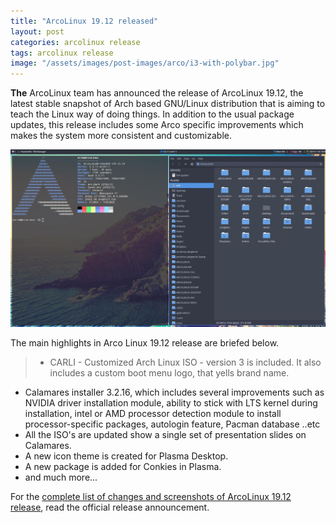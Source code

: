 ```yaml
---
title: "ArcoLinux 19.12 released"
layout: post
categories: arcolinux release
tags: arcolinux release
image: "/assets/images/post-images/arco/i3-with-polybar.jpg"
---
```


**The** ArcoLinux team has announced the release of ArcoLinux 19.12, the latest stable snapshot of Arch based GNU/Linux distribution that is aiming to teach the Linux way of doing things. In addition to the usual package updates, this release includes some Arco specific improvements which makes the system more consistent and customizable.

![ArcoLinux 19.12 i3 Preview - Courtes: ArcoLinux](/assets/images/post-images/arco/i3-with-polybar.jpg)

The main highlights in Arco Linux 19.12 release are briefed below.
> - CARLI - Customized Arch Linux ISO - version 3 is included. It also includes a custom boot menu logo, that yells brand name.
- Calamares installer 3.2.16, which includes several improvements such as NVIDIA driver installation module, ability to stick with LTS kernel during installation, intel or AMD processor detection module to install processor-specific packages, autologin feature, Pacman database ..etc
- All the ISO's are updated show a single set of presentation slides on Calamares.
- A new icon theme is created for Plasma Desktop.
- A new package is added for Conkies in Plasma.
- and much more...

For the [complete list of changes and screenshots of ArcoLinux 19.12 release](https://arcolinux.info/arcolinux-d-b-19-12/), read the official release announcement.